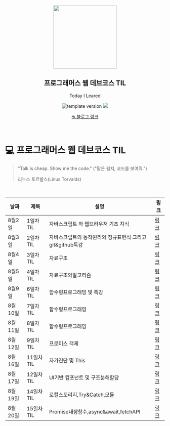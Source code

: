 <br/>
<p align="middle" >
  <img width="200px;" src="./src/images/prgms-logo.png"/>
</p>
<h2 align="middle">프로그래머스 웹 데브코스 TIL</h2>
<p align="middle">Today I Leared</p>
<p align="middle">
  <img src="https://img.shields.io/badge/version-1.0.0-blue?style=flat-square" alt="template version"/>
  <img src="https://img.shields.io/badge/language-md-md.svg?style=flat-square"/>
</p>

<p align="middle">
 <a href="https://velog.io/@alajillo">☕ 블로그 링크</a> 
</p>

<br/>

# 💻 프로그래머스 웹 데브코스 TIL

> "Talk is cheap. Show me the code."
> ("말은 쉽지, 코드를 보여줘.")
>
> 리누스 토르발스(Linus Torvalds)

<br/>

| 날짜    | 제목       | 설명                                                       | 링크                                                                                                                                            |
| ------- | ---------- | ---------------------------------------------------------- | ----------------------------------------------------------------------------------------------------------------------------------------------- |
| 8월2일  | 1일차 TIL  | 자바스크립트 와 웹브라우저 기초 지식                       | [링크](https://velog.io/@alajillo/Day.1-Javascript-%EA%B8%B0%EC%B4%882021.08.02)                                                                |
| 8월3일  | 2일차 TIL  | 자바스크립트의 동작원리와 정규표현식 그리고 git&github특강 | [링크](https://velog.io/@alajillo/Day.2-%EC%9E%90%EB%B0%94%EC%8A%A4%ED%81%AC%EB%A6%BD%ED%8A%B8-%EC%A3%BC%EC%9A%94%EB%AC%B8%EB%B2%9522021.8.3)   |
| 8월4일  | 3일차 TIL  | 자료구조                                                   | [링크](https://velog.io/@alajillo/Day.3-%EC%9E%90%EB%B0%94%EC%8A%A4%ED%81%AC%EB%A6%BD%ED%8A%B8-%EC%A3%BC%EC%9A%94%EB%AC%B8%EB%B2%9532021.8.4)   |
| 8월5일  | 4일차 TIL  | 자료구조와알고리즘                                         | [링크](https://velog.io/@alajillo/Day.4-%EC%9E%90%EB%B0%94%EC%8A%A4%ED%81%AC%EB%A6%BD%ED%8A%B8-%EC%A3%BC%EC%9A%94%EB%AC%B8%EB%B2%9532021.8.5)   |
| 8월9일  | 6일차 TIL  | 함수형프로그래밍 및 특강                                   | [링크](https://velog.io/@alajillo/Day.6-%ED%95%A8%EC%88%98%ED%98%95%ED%94%84%EB%A1%9C%EA%B7%B8%EB%9E%98%EB%B0%8D%EA%B3%BCES6-2021.08.09)        |
| 8월10일 | 7일차 TIL  | 함수형프로그래밍                                           | [링크](https://velog.io/@alajillo/Day.7-%ED%95%A8%EC%88%98%ED%98%95%ED%94%84%EB%A1%9C%EA%B7%B8%EB%9E%98%EB%B0%8D%EA%B3%BCES6-2021.08.10)        |
| 8월11일 | 8일차 TIL  | 함수형프로그래밍                                           | [링크](https://velog.io/@alajillo/Day.8-%ED%95%A8%EC%88%98%ED%98%95%ED%94%84%EB%A1%9C%EA%B7%B8%EB%9E%98%EB%B0%8D%EA%B3%BCES6-2021.08.11)        |
| 8월12일 | 9일차 TIL  | 프로미스 객체                                              | [링크](https://velog.io/@alajillo/Day.9-%ED%95%A8%EC%88%98%ED%98%95%ED%94%84%EB%A1%9C%EA%B7%B8%EB%9E%98%EB%B0%8D%EA%B3%BCES6-2021.08.12)        |
| 8월16일 | 11일차 TIL | 자가진단 및 This                                           | [링크](https://velog.io/@alajillo/Day.11-%EC%9E%90%EB%B0%94%EC%8A%A4%ED%81%AC%EB%A6%BD%ED%8A%B8-%EC%9E%90%EA%B0%80%EC%A7%84%EB%8B%A82021.08.16) |
| 8월17일 | 12일차 TIL | UI기반 컴포넌트 및 구조분해할당                            | [링크](https://velog.io/@alajillo/Day.12-%EB%B0%94%EB%8B%90%EB%9D%BC-%EC%9E%90%EB%B0%94%EC%8A%A4%ED%81%AC%EB%A6%BD%ED%8A%B82021.08.17)          |
| 8월19일 | 14일차 TIL | 로컬스토리지,Try&Catch,모듈                                | [링크](https://velog.io/@alajillo/Day.14-%EB%B0%94%EB%8B%90%EB%9D%BC-%EC%9E%90%EB%B0%94%EC%8A%A4%ED%81%AC%EB%A6%BD%ED%8A%B82021.08.19)          |
| 8월20일 | 15일차 TIL | Promise내장함수,async&await,fetchAPI                       | [링크](https://velog.io/@alajillo/Day.15-%EB%B0%94%EB%8B%90%EB%9D%BC-%EC%9E%90%EB%B0%94%EC%8A%A4%ED%81%AC%EB%A6%BD%ED%8A%B82021.08.20)          |
